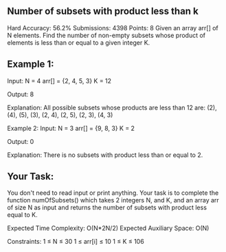 ## Number of subsets with product less than k 
Hard Accuracy: 56.2% Submissions: 4398 Points: 8
Given an array arr[] of N elements. Find the number of non-empty subsets whose product of elements is less than or equal to a given integer K.

 

## Example 1:

Input:
N = 4
arr[] = {2, 4, 5, 3}
K = 12

Output:
8

Explanation:
All possible subsets whose 
products are less than 12 are:
(2), (4), (5), (3), (2, 4), (2, 5), (2, 3), (4, 3)

Example 2:
Input:
N = 3
arr[] = {9, 8, 3}
K = 2 

Output:
0

Explanation:
There is no subsets with product less
than or equal to 2.


## Your Task:  
You don't need to read input or print anything. Your task is to complete the function numOfSubsets() which takes 2 integers N, and K, and an array arr of size N as input and returns the number of subsets with product less equal to K.


Expected Time Complexity: O(N*2N/2)
Expected Auxiliary Space: O(N)


Constraints:
1 ≤ N ≤ 30
1 ≤ arr[i] ≤ 10
1 ≤ K ≤ 106
